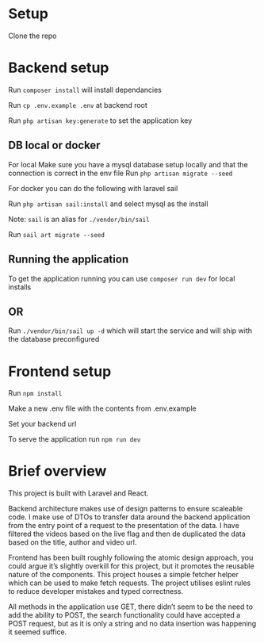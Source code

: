 # Setup 

Clone the repo 

# Backend setup
Run `composer install` will install dependancies 

Run `cp .env.example .env` at backend root

Run `php artisan key:generate` to set the application key



## DB local or docker 

For local Make sure you have a mysql database setup locally and that the connection is correct in the env file
Run `php artisan migrate --seed`

For docker you can do the following with laravel sail 

Run `php artisan sail:install` and select mysql as the install 

Note: `sail` is an alias for `./vendor/bin/sail`

Run `sail art migrate --seed`



## Running the application

To get the application running you can use `composer run dev` for local installs 

## OR

Run `./vendor/bin/sail up -d` which will start the service and will ship with the database preconfigured



# Frontend setup

Run `npm install`

Make a new .env file with the contents from .env.example

Set your backend url

To serve the application run `npm run dev` 


# Brief overview 

This project is built with Laravel and React.

Backend architecture makes use of design patterns to ensure scaleable code. I make use of DTOs to transfer data around the backend application from the entry point of a request to the presentation of the data. I have filtered the videos based on the live flag and then de duplicated the data based on the title, author and video url. 

Frontend has been built roughly following the atomic design approach, you could argue it’s slightly overkill for this project, but it promotes the reusable nature of the components. This project houses a simple fetcher helper which can be used to make fetch requests. The project utilises eslint rules to reduce developer mistakes and typed correctness. 

All methods in the application use GET, there didn’t seem to be the need to add the ability to POST, the search functionality could have accepted a POST request, but as it is only a string and no data insertion was happening it seemed suffice.



